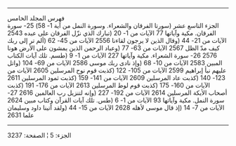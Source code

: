 ------------------------------------------------------------------------

فهرس المجلد الخامس  
الجزء التاسع عشر (سورتا الفرقان والشعراء. وسورة النمل من آية 1- 58) 25-
سورة الفرقان. مكية وآياتها 77 الآيات من 1- 20 (تبارك الذي نزّل الفرقان
على عبده 2543 الآيات من 21- 44 (وقال الذين لا يرجون لقاءنا 2556 الآيات
من 45- 62 (ألم تر إلى ربك كيف مدّ الظل 2567 الآيات من 63- 77 (وعباد
الرحمن الذين يمشون على الأرض هونا 2576 26- سورة الشعراء. مكية وآياتها
227 الآيات من 1- 9 (طسم. تلك آيات الكتاب المبين 2583 الآيات من 10- 68
(وإذ نادى ربك موسى 2586 الآيات من 69- 104 (واتل عليهم نبأ إبراهيم 2599
الآيات من 105- 122 (كذبت قوم نوح المرسلين 2605 الآيات من 123- 140 (كذبت
عاد المرسلين 2609 الآيات من 141- 159 (كذبت ثمود المرسلين 2611 الآيات من
160- 175 (كذبت قوم لوط المرسلين 2613 الآيات من 176- 191 (كذبت أصحاب
الأيكة المرسلين 2614 الآيات من 192- 227 (وإنه لتنزيل رب العالمين 2616
27- سورة النمل. مكية وآياتها 93 الآيات من 1- 6 (طس. تلك آيات القرآن
وكتاب مبين 2624 الآيات من 7- 14 (إذ قال موسى لأهله 2628 الآيات من 15- 44
(ولقد آتينا داود وسليمان علما 2631

------------------------------------------------------------------------

الجزء: 5 ¦ الصفحة: 3237
